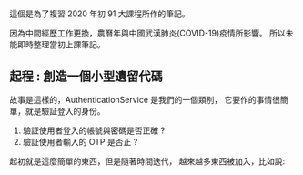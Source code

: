 ## 

這個是為了複習 2020 年初 91 大課程所作的筆記。

因為中間經歷工作更換，農曆年與中國武漢肺炎(COVID-19)疫情所影響。
所以未能即時整理當初上課筆記。


## 起程 : 創造一個小型遺留代碼

故事是這樣的，AuthenticationService 是我們的一個類別，
它要作的事情很簡單，就是驗証登入的身份。

1. 驗証使用者登入的帳號與密碼是否正確 ?
2. 驗証使用者輸入的 OTP 是否正 ?

起初就是這麼簡單的東西，但是隨著時間迭代，
越來越多東西被加入，比如說:



    
